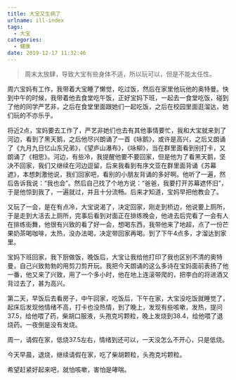 ```yaml
---
title: 大宝又生病了
urlname: ill-index
tags:
  - 大宝
categories:
  - 健康
date: 2019-12-17 11:32:46
---
```

<!-- Hexo daybreak git vb.net 健康 博客设置 网络日志 软件列表 魔法书签 -->
<!--![图]() -->
<!--[]() -->

> 周末太放肆，导致大宝有些身体不适，所以玩可以，但是不能太任性。

<!-- more -->

周六宝妈有工作，我带着大宝睡了懒觉，吃过饭，然后在家里他玩他的奥特曼。快到中午的时候，我带着他去食堂吃午饭，正好宝妈下班，一起去一食堂吃饭，碰到了他的同学严艺非，之后在食堂里面跟她们一起吃饭，之后在校园里面逛溜达，她们玩的不亦乐乎。

将近2点，宝妈要去工作了，严艺非她们也去有其他事情要忙，我和大宝就来到了河边，看到了黑天鹅，之后他尽兴朗诵了一首《咏鹅》，或许是高兴，之后又朗诵了《九月九日忆山东兄弟》，《望庐山瀑布》，《咏柳》，当在群里面看到别打卡，又朗诵了《相思》。河边，有些冷，我提醒他要不要回家，但是他为了看黑天鹅，坚决不回家，我们又继续在河边逗留，后来我看到有序文亚在群里面背诵《苏幕遮》，本想刺激他说，我们回家吧，看别的小朋友背诵的多好啊。他听了一遍，然后告诉我说：“我也会”。然后自己找了个地方说：“爸爸，我要打开苏幕遮怀旧”，于是他惊到我了，一遍就过，并且十分流畅。后来才知道，宝妈早把他教会了。

又玩了一会，是在有点冷，大宝说渴了，决定回家，刚走到桥边，他说要上厕所，于是走到大活去上厕所，完事后看到对面正在排练晚会，他进去后完看了一会有人在排练街舞，他很有兴致的看了好一会，想喝东西，我带他来了地超，点了一份芒果奶茶喝咖啡，太热，没办法喝，决定带回家再喝。到了下午4点多，才溜达到家里。

宝妈下班回家，我下厨做饭，晚饭后，大宝让我给他打印了我也区别不清的奥特曼，自己兴致勃勃的用剪刀剪开玩。我把今天朗诵的这么多诗在宝妈面前表扬了他一番，他又来了兴致，用了一个多小时，他在地上连滚带爬的，把李白的将进酒又背过去了，甚为高兴。

第二天，早饭后去看房子，中午回家，吃饭后，下午在家，大宝没吃饭就睡觉了，起床后发现他情绪不高，打卡也没热情，到了晚上，发现有些咳嗽，发热，提问37.5，给他喂了药，柴胡口服液，头孢克圬颗粒，晚上发烧到38.4，给他喂了退烧药。一夜倒是没有发烧。

周一，请假在家，低烧37.5左右，情绪到还可以，一天没怎么不开心，只是低烧。

今天早晨，退烧，继续请假在家，吃了柴胡颗粒，头孢克圬颗粒。

希望赶紧好起来吧，就怕咳嗽，害怕是哮喘。